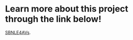 # Learn more about this project through the link below!

[SBNLE4AVs](https://adibrouf.github.io/salex/).
